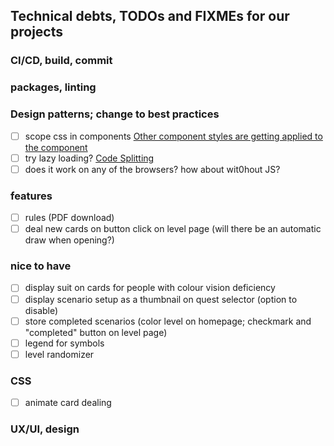 ## Technical debts, TODOs and FIXMEs for our projects

### CI/CD, build, commit

### packages, linting

### Design patterns; change to best practices

- [ ] scope css in components [Other component styles are getting applied to the component](https://stackoverflow.com/questions/71920287/other-component-styles-are-getting-applied-to-the-component-which-i-have-not-imp)
- [ ] try lazy loading? [Code Splitting](https://create-react-app.dev/docs/code-splitting)
- [ ] does it work on any of the browsers? how about wit0hout JS?

### features

- [ ] rules (PDF download)
- [ ] deal new cards on button click on level page (will there be an automatic draw when opening?)

### nice to have

- [ ] display suit on cards for people with colour vision deficiency
- [ ] display scenario setup as a thumbnail on quest selector (option to disable)
- [ ] store completed scenarios (color level on homepage; checkmark and "completed" button on level page)
- [ ] legend for symbols
- [ ] level randomizer

### CSS

- [ ] animate card dealing

### UX/UI, design
